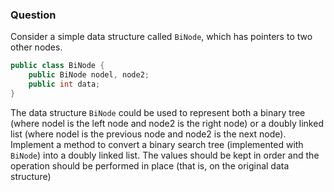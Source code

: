 ### Question

Consider a simple data structure called `BiNode`, which has pointers to two other nodes.

```java
public class BiNode {
    public BiNode nodel, node2;
    public int data;
}
```

The data structure `BiNode` could be used to represent both a binary tree (where nodel is the left node and node2 is the right node) or a doubly linked list (where nodel is the previous node and node2 is the next node). Implement a method to convert a binary search tree (implemented with `BiNode`) into a doubly linked list. The values should be kept in order and the operation should be performed in place (that is, on the original data structure)
